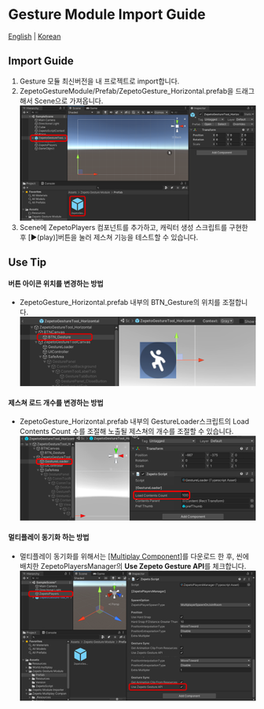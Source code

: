 # Gesture Module Import Guide

[English](./README.md) | [Korean](./README_KR.md)

## Import Guide
1. Gesture 모듈 최신버전을 내 프로젝트로 import합니다.
2. ZepetoGestureModule/Prefab/ZepetoGesture_Horizontal.prefab을 드래그해서 Scene으로 가져옵니다.    
    <img width="700" alt="image" src="./images/GuideImage1.png">   
3.  Scene에 ZepetoPlayers 컴포넌트를 추가하고, 캐릭터 생성 스크립트를 구현한 후 [▶︎(play)]버튼을 눌러 제스쳐 기능을 테스트할 수 있습니다.   

## Use Tip
#### 버튼 아이콘 위치를 변경하는 방법
- ZepetoGesture_Horizontal.prefab 내부의 BTN_Gesture의 위치를 조절합니다.    
        <img width="700" alt="image" src="./images/GuideImage2.png">   

#### 제스쳐 로드 개수를 변경하는 방법
- ZepetoGesture_Horizontal.prefab 내부의 GestureLoader스크립트의 Load Contents Count 수를 조절해 노출될 제스쳐의 개수를 조절할 수 있습니다.   
        <img width="700" alt="image" src="./images/GuideImage3.png">   

#### 멀티플레이 동기화 하는 방법
- 멀티플레이 동기화를 위해서는 [[Multiplay Component]](../MultiplayComponent/)를 다운로드 한 후, 씬에 배치한 ZepetoPlayersManager의 **Use Zepeto Gesture API**를 체크합니다.   
        <img width="700" alt="image" src="./images/GuideImage4.png">   


